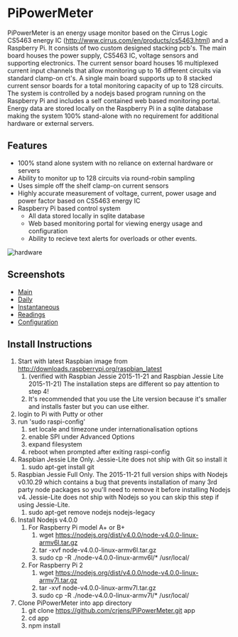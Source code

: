 PiPowerMeter
=====

PiPowerMeter is an energy usage monitor based on the Cirrus Logic CS5463 energy IC (http://www.cirrus.com/en/products/cs5463.html) and a Raspberry Pi.  It consists of two custom designed stacking pcb's.  The main board houses the power supply, CS5463 IC, voltage sensors and supporting electronics.  The current sensor board houses 16 multiplexed current input channels that allow monitoring up to 16 different circuits via standard clamp-on ct's.  A single main board supports up to 8 stacked current sensor boards for a total monitoring capacity of up to 128 circuits.
The system is controlled by a nodejs based program running on the Raspberry Pi and includes a self contained web based monitoring portal.  Energy data are stored locally on the Raspberry Pi in a sqlite database making the system 100% stand-alone with no requirement for additional hardware or external servers.



Features
--------
 - 100% stand alone system with no reliance on external hardware or servers
 - Ability to monitor up to 128 circuits via round-robin sampling
 - Uses simple off the shelf clamp-on current sensors
 - Highly accurate measurement of voltage, current, power usage and power factor based on CS5463 energy IC
 - Raspberry Pi based control system
   * All data stored locally in sqlite database
   * Web based monitoring portal for viewing energy usage and configuration
   * Ability to recieve text alerts for overloads or other events.
 

 ![hardware](https://raw.githubusercontent.com/crjens/PiPowerMeter/master/Documentation/boards.jpg)

Screenshots
-----------
- [Main](https://raw.githubusercontent.com/crjens/PiPowerMeter/master/Documentation/main.png)
- [Daily](https://raw.githubusercontent.com/crjens/PiPowerMeter/master/Documentation/graph.png)
- [Instantaneous](https://raw.githubusercontent.com/crjens/PiPowerMeter/master/Documentation/instant.png)
- [Readings](https://raw.githubusercontent.com/crjens/PiPowerMeter/master/Documentation/readings.png)
- [Configuration](https://raw.githubusercontent.com/crjens/PiPowerMeter/master/Documentation/config.png)



Install Instructions
--------------------
1. Start with latest Raspbian image from http://downloads.raspberrypi.org/raspbian_latest
	1. (verified with Raspbian Jessie 2015-11-21 and Raspbian Jessie Lite 2015-11-21)  The installation steps are different so pay attention to step 4!
	2. It's recommended that you use the Lite version because it's smaller and installs faster but you can use either.
2. login to Pi with Putty or other 
3. run 'sudo raspi-config' 
	1. set locale and timezone under internationalisation options
	2. enable SPI under Advanced Options
	3. expand filesystem
	4. reboot when prompted after exiting raspi-config
4. Raspbian Jessie Lite Only.  Jessie-Lite does not ship with Git so install it
	1. sudo apt-get install git
5. Raspbian Jessie Full Only.  The 2015-11-21 full version ships with Nodejs v0.10.29 which contains a bug that prevents installation of many 3rd party node packages so you'll need to remove it before installing Nodejs v4.  Jessie-Lite does not ship with Nodejs so you can skip this step if using Jessie-Lite.
	1. sudo apt-get remove nodejs nodejs-legacy
6. Install Nodejs v4.0.0
	1. For Raspberry Pi model A+ or B+
		1. wget https://nodejs.org/dist/v4.0.0/node-v4.0.0-linux-armv6l.tar.gz 
		2. tar -xvf node-v4.0.0-linux-armv6l.tar.gz 
		3. sudo cp -R ./node-v4.0.0-linux-armv6l/* /usr/local/
	2. For Raspberry Pi 2
		1. wget https://nodejs.org/dist/v4.0.0/node-v4.0.0-linux-armv7l.tar.gz 
		2. tar -xvf node-v4.0.0-linux-armv7l.tar.gz 
		3. sudo cp -R ./node-v4.0.0-linux-armv7l/* /usr/local/
7. Clone PiPowerMeter into app directory
	1. git clone https://github.com/crjens/PiPowerMeter.git app
	2. cd app
	3. npm install


